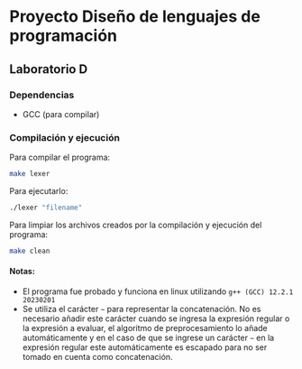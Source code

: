 # Proyecto Diseño de lenguajes de programación

## Laboratorio D

### Dependencias
* GCC (para compilar)

### Compilación y ejecución
Para compilar el programa:  
``` bash
make lexer
```
Para ejecutarlo:  
``` bash
./lexer "filename"
```
Para limpiar los archivos creados por la compilación y ejecución del programa:  
``` bash
make clean
```

#### Notas:
* El programa fue probado y funciona en linux utilizando `g++ (GCC) 12.2.1 20230201`
* Se utiliza el carácter `~` para representar la concatenación. No es necesario añadir este carácter cuando se ingresa la expresión regular o la expresión a evaluar, el algoritmo de preprocesamiento lo añade automáticamente y en el caso de que se ingrese un carácter `~` en la expresión regular este automáticamente es escapado para no ser tomado en cuenta como concatenación.

